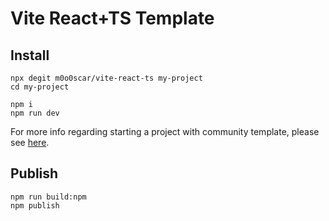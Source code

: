 # Vite React+TS Template

## Install

```
npx degit m0o0scar/vite-react-ts my-project
cd my-project

npm i
npm run dev
```

For more info regarding starting a project with community template, please see [here](https://vitejs.dev/guide/#community-templates).

## Publish

```
npm run build:npm
npm publish
```
